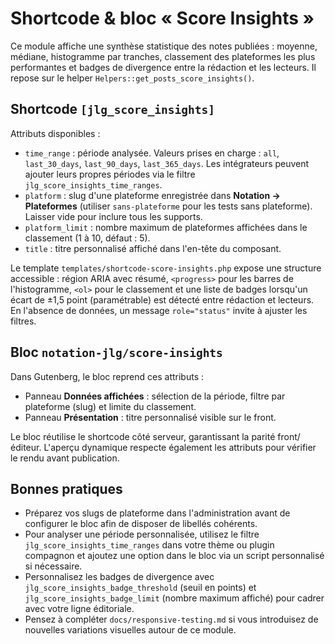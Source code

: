 # Shortcode & bloc « Score Insights »

Ce module affiche une synthèse statistique des notes publiées : moyenne, médiane, histogramme par tranches, classement des plateformes les plus performantes et badges de divergence entre la rédaction et les lecteurs. Il repose sur le helper `Helpers::get_posts_score_insights()`.

## Shortcode `[jlg_score_insights]`

Attributs disponibles :

- `time_range` : période analysée. Valeurs prises en charge : `all`, `last_30_days`, `last_90_days`, `last_365_days`. Les intégrateurs peuvent ajouter leurs propres périodes via le filtre `jlg_score_insights_time_ranges`.
- `platform` : slug d'une plateforme enregistrée dans **Notation → Plateformes** (utiliser `sans-plateforme` pour les tests sans plateforme). Laisser vide pour inclure tous les supports.
- `platform_limit` : nombre maximum de plateformes affichées dans le classement (1 à 10, défaut : 5).
- `title` : titre personnalisé affiché dans l'en-tête du composant.

Le template `templates/shortcode-score-insights.php` expose une structure accessible : région ARIA avec résumé, `<progress>` pour les barres de l'histogramme, `<ol>` pour le classement et une liste de badges lorsqu'un écart de ±1,5 point (paramétrable) est détecté entre rédaction et lecteurs. En l'absence de données, un message `role="status"` invite à ajuster les filtres.

## Bloc `notation-jlg/score-insights`

Dans Gutenberg, le bloc reprend ces attributs :

- Panneau **Données affichées** : sélection de la période, filtre par plateforme (slug) et limite du classement.
- Panneau **Présentation** : titre personnalisé visible sur le front.

Le bloc réutilise le shortcode côté serveur, garantissant la parité front/éditeur. L'aperçu dynamique respecte également les attributs pour vérifier le rendu avant publication.

## Bonnes pratiques

- Préparez vos slugs de plateforme dans l'administration avant de configurer le bloc afin de disposer de libellés cohérents.
- Pour analyser une période personnalisée, utilisez le filtre `jlg_score_insights_time_ranges` dans votre thème ou plugin compagnon et ajoutez une option dans le bloc via un script personnalisé si nécessaire.
- Personnalisez les badges de divergence avec `jlg_score_insights_badge_threshold` (seuil en points) et `jlg_score_insights_badge_limit` (nombre maximum affiché) pour cadrer avec votre ligne éditoriale.
- Pensez à compléter `docs/responsive-testing.md` si vous introduisez de nouvelles variations visuelles autour de ce module.
